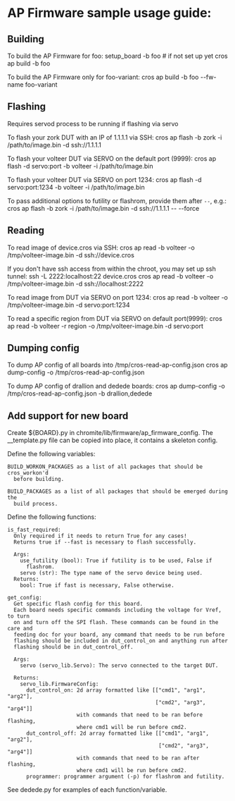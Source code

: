 # AP Firmware sample usage guide:

## Building
To build the AP Firmware for foo:
  setup_board -b foo # if not set up yet
  cros ap build -b foo

To build the AP Firmware only for foo-variant:
  cros ap build -b foo --fw-name foo-variant

## Flashing
Requires servod process to be running if flashing via servo

To flash your zork DUT with an IP of 1.1.1.1 via SSH:
  cros ap flash -b zork -i /path/to/image.bin -d ssh://1.1.1.1

To flash your volteer DUT via SERVO on the default port (9999):
  cros ap flash -d servo:port -b volteer -i /path/to/image.bin

To flash your volteer DUT via SERVO on port 1234:
  cros ap flash -d servo:port:1234 -b volteer -i /path/to/image.bin

To pass additional options to futility or flashrom, provide them after `--`,
e.g.:
  cros ap flash -b zork -i /path/to/image.bin -d ssh://1.1.1.1 -- --force

## Reading
To read image of device.cros via SSH:
  cros ap read -b volteer -o /tmp/volteer-image.bin -d ssh://device.cros

If you don't have ssh access from within the chroot, you may set up ssh tunnel:
  ssh -L 2222:localhost:22 device.cros
  cros ap read -b volteer -o /tmp/volteer-image.bin -d ssh://localhost:2222

To read image from DUT via SERVO on port 1234:
  cros ap read -b volteer -o /tmp/volteer-image.bin -d servo:port:1234

To read a specific region from DUT via SERVO on default port(9999):
  cros ap read -b volteer -r region -o /tmp/volteer-image.bin -d servo:port

## Dumping config
To dump AP config of all boards into /tmp/cros-read-ap-config.json
  cros ap dump-config -o /tmp/cros-read-ap-config.json

To dump AP config of drallion and dedede boards:
  cros ap dump-config -o /tmp/cros-read-ap-config.json -b drallion,dedede

## Add support for new board
Create ${BOARD}.py in chromite/lib/firmware/ap_firmware_config.
The __template.py file can be copied into place, it contains a skeleton config.

 Define the following variables:

    BUILD_WORKON_PACKAGES as a list of all packages that should be cros_workon'd
      before building.

    BUILD_PACKAGES as a list of all packages that should be emerged during the
      build process.

  Define the following functions:

    is_fast_required:
      Only required if it needs to return True for any cases!
      Returns true if --fast is necessary to flash successfully.

      Args:
        use_futility (bool): True if futility is to be used, False if
          flashrom.
        servo (str): The type name of the servo device being used.
      Returns:
        bool: True if fast is necessary, False otherwise.

    get_config:
      Get specific flash config for this board.
      Each board needs specific commands including the voltage for Vref, to turn
      on and turn off the SPI flash. These commands can be found in the care and
      feeding doc for your board, any command that needs to be run before
      flashing should be included in dut_control_on and anything run after
      flashing should be in dut_control_off.

      Args:
        servo (servo_lib.Servo): The servo connected to the target DUT.

      Returns:
        servo_lib.FirmwareConfig:
          dut_control_on: 2d array formatted like [["cmd1", "arg1", "arg2"],
                                                   ["cmd2", "arg3", "arg4"]]
                          with commands that need to be ran before flashing,
                          where cmd1 will be run before cmd2.
          dut_control_off: 2d array formatted like [["cmd1", "arg1", "arg2"],
                                                    ["cmd2", "arg3", "arg4"]]
                          with commands that need to be ran after flashing,
                          where cmd1 will be run before cmd2.
          programmer: programmer argument (-p) for flashrom and futility.

See dedede.py for examples of each function/variable.
